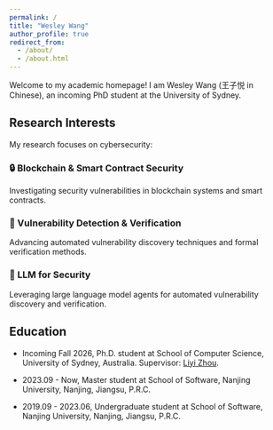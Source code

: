```yaml
---
permalink: /
title: "Wesley Wang"
author_profile: true
redirect_from: 
  - /about/
  - /about.html
---
```


Welcome to my academic homepage! I am Wesley Wang (王子悦 in Chinese), an incoming PhD student at the University of Sydney.

## Research Interests

My research focuses on cybersecurity:

### 🔒 Blockchain & Smart Contract Security
Investigating security vulnerabilities in blockchain systems and smart contracts.

### 🐛 Vulnerability Detection & Verification  
Advancing automated vulnerability discovery techniques and formal verification methods.

### 🤖 LLM for Security
Leveraging large language model agents for automated vulnerability discovery and verification.

## Education

* Incoming Fall 2026, Ph.D. student at School of Computer Science, University of Sydney, Australia. Supervisor: [Liyi Zhou](https://lzhou1110.github.io/).

* 2023.09 - Now, Master student at School of Software, Nanjing University, Nanjing, Jiangsu, P.R.C.

* 2019.09 - 2023.06, Undergraduate student at School of Software, Nanjing University, Nanjing, Jiangsu, P.R.C.
